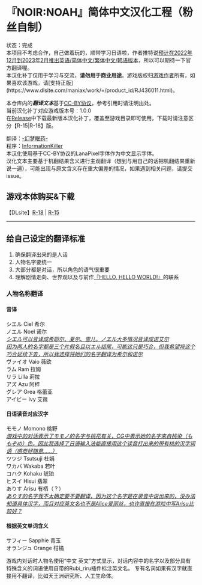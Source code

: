 # 『NOIR:NOAH』简体中文汉化工程（粉丝自制）

状态：完成  
本项目不考虑合作，自己做着玩的，顺带学习日语啦，作者推特说[预计在2022年12月到2023年2月推出英语/简体中文/繁体中文/韩语版本](https://twitter.com/metro04_/status/1595074945402671106)，所以可以期待一下官方翻译喔。  
本汉化补丁仅用于学习与交流，<b>请勿用于商业用途</b>。游戏版权归[游戏作者](https://twitter.com/metro04_)所有，如果喜欢该游戏，请[支持正版](https://www.dlsite.com/maniax/work/=/product_id/RJ436011.html)。

本仓库内的<b><i>翻译文本</i></b>基于[CC-BY协议](LICENSE.MD)，参考引用时请注明出处。  
当前汉化补丁对应游戏版本号：1.0.0  
在[Release](https://github.com/Krash220/NOIRNOAH-i18n-zh-Hans/releases)中下载最新版本汉化补丁，覆盖至游戏目录即可使用，下载时请注意区分【R-15|R-18】版。  

翻译：[-幻梦眠药-](https://space.bilibili.com/498903)  
程序：[InformationKiller](https://github.com/InformationKiller)  
本汉化使用基于CC-BY协议的LanaPixel字体作为中文显示字体。  
汉化文本主要基于机翻结果含义进行主观翻译（想到与用自己的话把机翻结果重新说一遍），可能出现与原文含义存在重大偏差的情况，如果遇到相关问题，请提交issue。

## 游戏本体购买&下载
【DLsite】[R-18](https://www.dlsite.com/maniax/work/=/product_id/RJ436011.html) | [R-15](https://www.dlsite.com/maniax/work/=/product_id/RJ435996.html)

---

## 给自己设定的翻译标准
1. 确保翻译出来的是人话
2. 人物名字要统一
3. 大部分都是对话，所以角色的语气很重要
4. 理解剧情走向、世界观以及与前作[『HELLO, HELLO WORLD!』](https://20xxsummer.tumblr.com)的联系

### 人物名称翻译
#### 音译
シエル Ciel 希尔  
ノエル Noel 诺尔  
<i><u>シエル可以音译成希耶尔、夏尔、雪儿，ノエル大多情况音译成诺艾尔  
因为两人的名字都是三个片假名且以エル结尾，可能这只是巧合，但我希望将这个巧合延续下去，所以我选择将她们的名字翻译为希尔和诺尔</u></i>  
ヴァイオ Vaio 薇欧  
ラム Ram 拉姆  
リラ Lilla 莉拉  
アズ Azu 阿梓  
グレア Grea 格蕾亚  
アイビー Ivy 艾薇

#### 日语读音对应汉字
モモノ Momono 桃野  
<i><u>游戏中的对话表示了モモノ的名字与桃花有关，CG中表示她的名字来自桃染（ももぞめ）色，因此我选择了日语输入法能直接用这个读音打出来的带有桃的汉字词语（感觉好随意……）</u></i>  
ツツジ Tsutsuji 杜娟  
ワカバ Wakaba 若叶  
コハク Kohaku 琥珀  
ヒスイ Hisui 翡翠  
ありす Arisu 有栖（？）  
<i><u>ありす的名字我不太确定要不要翻译，因为这个名字是在录音中说出来的，没办法知道具体汉字，而且对应英文名也不是Alice爱丽丝，也许直接在游戏中写Arisu比较好？</u></i>

#### 根据英文单词含义
サフィー Sapphie 青玉  
オランジュ Orange 柑橘

游戏内对话时人物名使用“中文 英文”方式显示，对话内容中的名字以及部分具有特殊含义的词语使用自带的Rubi_riru插件标注英文名。
专有名词如果有汉字就直接用不翻译，比如天王洲研究所、人工生命体。